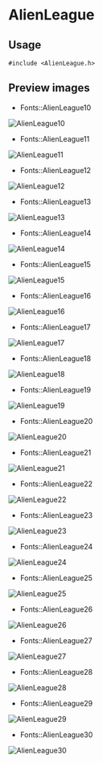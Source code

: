 AlienLeague
==========

Usage
------

    #include <AlienLeague.h>

Preview images
--------------
* Fonts::AlienLeague10 

![AlienLeague10](https://raw.githubusercontent.com/DisplayCore/AlienLeague/master/Preview/AlienLeague10.png)

* Fonts::AlienLeague11 

![AlienLeague11](https://raw.githubusercontent.com/DisplayCore/AlienLeague/master/Preview/AlienLeague11.png)

* Fonts::AlienLeague12 

![AlienLeague12](https://raw.githubusercontent.com/DisplayCore/AlienLeague/master/Preview/AlienLeague12.png)

* Fonts::AlienLeague13 

![AlienLeague13](https://raw.githubusercontent.com/DisplayCore/AlienLeague/master/Preview/AlienLeague13.png)

* Fonts::AlienLeague14 

![AlienLeague14](https://raw.githubusercontent.com/DisplayCore/AlienLeague/master/Preview/AlienLeague14.png)

* Fonts::AlienLeague15 

![AlienLeague15](https://raw.githubusercontent.com/DisplayCore/AlienLeague/master/Preview/AlienLeague15.png)

* Fonts::AlienLeague16 

![AlienLeague16](https://raw.githubusercontent.com/DisplayCore/AlienLeague/master/Preview/AlienLeague16.png)

* Fonts::AlienLeague17 

![AlienLeague17](https://raw.githubusercontent.com/DisplayCore/AlienLeague/master/Preview/AlienLeague17.png)

* Fonts::AlienLeague18 

![AlienLeague18](https://raw.githubusercontent.com/DisplayCore/AlienLeague/master/Preview/AlienLeague18.png)

* Fonts::AlienLeague19 

![AlienLeague19](https://raw.githubusercontent.com/DisplayCore/AlienLeague/master/Preview/AlienLeague19.png)

* Fonts::AlienLeague20 

![AlienLeague20](https://raw.githubusercontent.com/DisplayCore/AlienLeague/master/Preview/AlienLeague20.png)

* Fonts::AlienLeague21 

![AlienLeague21](https://raw.githubusercontent.com/DisplayCore/AlienLeague/master/Preview/AlienLeague21.png)

* Fonts::AlienLeague22 

![AlienLeague22](https://raw.githubusercontent.com/DisplayCore/AlienLeague/master/Preview/AlienLeague22.png)

* Fonts::AlienLeague23 

![AlienLeague23](https://raw.githubusercontent.com/DisplayCore/AlienLeague/master/Preview/AlienLeague23.png)

* Fonts::AlienLeague24 

![AlienLeague24](https://raw.githubusercontent.com/DisplayCore/AlienLeague/master/Preview/AlienLeague24.png)

* Fonts::AlienLeague25 

![AlienLeague25](https://raw.githubusercontent.com/DisplayCore/AlienLeague/master/Preview/AlienLeague25.png)

* Fonts::AlienLeague26 

![AlienLeague26](https://raw.githubusercontent.com/DisplayCore/AlienLeague/master/Preview/AlienLeague26.png)

* Fonts::AlienLeague27 

![AlienLeague27](https://raw.githubusercontent.com/DisplayCore/AlienLeague/master/Preview/AlienLeague27.png)

* Fonts::AlienLeague28 

![AlienLeague28](https://raw.githubusercontent.com/DisplayCore/AlienLeague/master/Preview/AlienLeague28.png)

* Fonts::AlienLeague29 

![AlienLeague29](https://raw.githubusercontent.com/DisplayCore/AlienLeague/master/Preview/AlienLeague29.png)

* Fonts::AlienLeague30 

![AlienLeague30](https://raw.githubusercontent.com/DisplayCore/AlienLeague/master/Preview/AlienLeague30.png)


